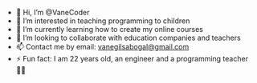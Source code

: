 - 👋 Hi, I’m @VaneCoder
- 👀 I’m interested in teaching programming to children
- 🌱 I’m currently learning how to create my online courses
- 💞️ I’m looking to collaborate with education companies and teachers
- 📫 Contact me by email: vanegilsabogal@gmail.com
- ⚡ Fun fact: I am 22 years old, an engineer and a programming teacher 🫶🏻

<!---
VaneCoder/VaneCoder is a ✨ special ✨ repository because its `README.md` (this file) appears on your GitHub profile.
You can click the Preview link to take a look at your changes.
--->
